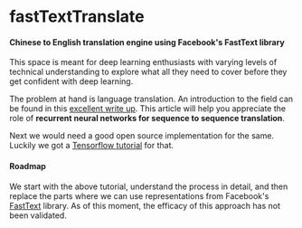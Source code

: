 # fastTextTranslate
#### Chinese to English translation engine using Facebook's FastText library
This space is meant for deep learning enthusiasts with varying levels of technical understanding to explore what all they need to cover before they get confident with deep learning. 

The problem at hand is language translation. An introduction to the field can be found in this [excellent write up](https://medium.com/@ageitgey/machine-learning-is-fun-part-5-language-translation-with-deep-learning-and-the-magic-of-sequences-2ace0acca0aa). 
This article will help you appreciate the role of **recurrent neural networks for sequence to sequence translation**. 

Next we would need a good open source implementation for the same. Luckily we got a [Tensorflow tutorial](https://github.com/tensorflow/nmt) for that.

#### Roadmap
We start with the above tutorial, understand the process in detail, and then replace the parts where we can use representations from Facebook's [FastText](https://github.com/facebookresearch/fastText) library. As of this moment, the efficacy of this approach has not been validated. 
